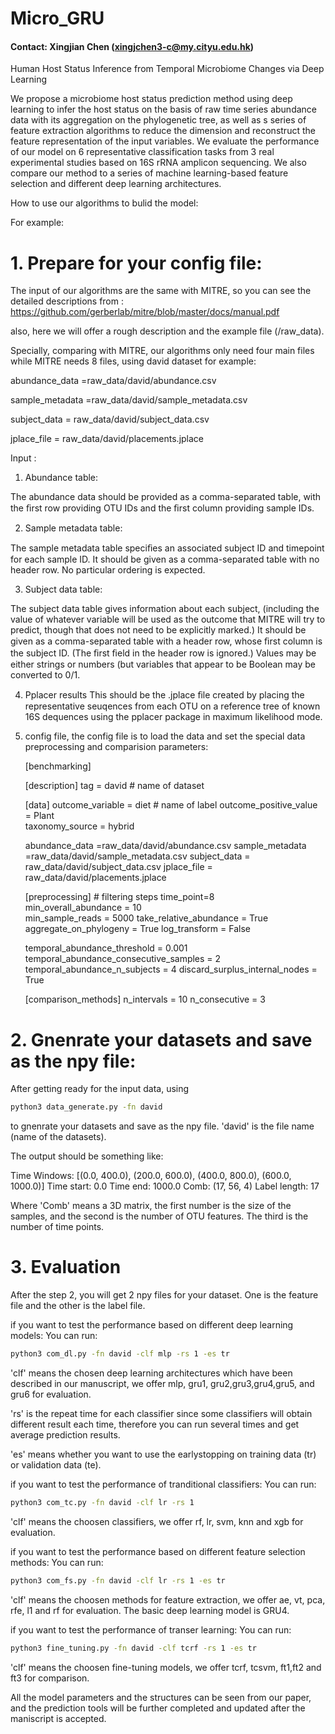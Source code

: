 # Micro_GRU

#### Contact: Xingjian Chen (xingjchen3-c@my.cityu.edu.hk)

Human Host Status Inference from Temporal Microbiome Changes via Deep Learning


We propose a microbiome host status prediction method using deep learning to infer the host status on the basis of raw time series abundance data with its aggregation on the phylogenetic tree, as well as s series of feature extraction algorithms to reduce the dimension and reconstruct the feature representation of the input variables. 
We evaluate the performance of our model on 6 representative classification tasks from 3 real experimental studies based on 16S rRNA amplicon sequencing. We also compare our method to a series of machine learning-based feature selection and different deep learning architectures. 


How to use our algorithms to bulid the model:


For example:



# 1. Prepare for your config file:


The input of our algorithms are the same with MITRE, so you can see the detailed descriptions from : https://github.com/gerberlab/mitre/blob/master/docs/manual.pdf

also, here we will offer a rough description and the example file (/raw_data).  

Specially, comparing with MITRE, our algorithms only need four main files while MITRE needs 8 files, using david dataset for example:

abundance_data =raw_data/david/abundance.csv

sample_metadata =raw_data/david/sample_metadata.csv

subject_data = raw_data/david/subject_data.csv

jplace_file = raw_data/david/placements.jplace



Input :

1. Abundance table:

The abundance data should be provided as a comma-separated table, with the ﬁrst row providing OTU IDs and the ﬁrst column providing sample IDs.

2. Sample metadata table:

The sample metadata table speciﬁes an associated subject ID and timepoint for each sample ID. It should be given as a comma-separated table with no header row. No particular ordering is expected.

3. Subject data table:

The subject data table gives information about each subject, (including the value of whatever variable will be used as the outcome that MITRE will try to predict, though that does not need to be explicitly marked.) It should be given as a comma-separated table with a header row, whose ﬁrst column is the subject ID. (The ﬁrst ﬁeld in the header row is ignored.) Values may be either strings or numbers (but variables that appear to be Boolean may be converted to 0/1.

4. Pplacer results
This should be the .jplace ﬁle created by placing the representative seuqences from each OTU on a reference tree of known 16S dequences using the pplacer package in maximum likelihood mode.

5. config file, the config file is to load the data and set the special data preprocessing and comparision parameters:
    
    [benchmarking]
    
    [description]
    tag = david   # name of dataset
    
    [data]
    outcome_variable = diet    # name of label 
    outcome_positive_value = Plant  
    taxonomy_source = hybrid
    
    abundance_data =raw_data/david/abundance.csv
    sample_metadata =raw_data/david/sample_metadata.csv
    subject_data = raw_data/david/subject_data.csv
    jplace_file = raw_data/david/placements.jplace
    
    [preprocessing]   # filtering steps
    time_point=8  
    min_overall_abundance = 10  
    min_sample_reads = 5000
    take_relative_abundance = True
    aggregate_on_phylogeny = True
    log_transform = False
    
    temporal_abundance_threshold = 0.001
    temporal_abundance_consecutive_samples = 2
    temporal_abundance_n_subjects = 4
    discard_surplus_internal_nodes = True
    
    [comparison_methods]
    n_intervals = 10
    n_consecutive = 3




# 2. Gnenrate your datasets and save as the npy file:
 After getting ready for the input data, using
```sh
python3 data_generate.py -fn david
```
to gnenrate your datasets and save as the npy file. 'david' is the file name (name of the datasets).

The output should be something like:

Time Windows:  [(0.0, 400.0), (200.0, 600.0), (400.0, 800.0), (600.0, 1000.0)]
Time start:  0.0
Time end:  1000.0
Comb:  (17, 56, 4)
Label length:  17

Where 'Comb' means a 3D matrix, the first number is the size of the samples, and the second is the number of OTU features. The third is the number of time points.

# 3. Evaluation

After the step 2, you will get 2 npy files for your dataset. One is the feature file and the other is the label file.

if you want to test the performance based on different deep learning models:
You can run:

```sh
python3 com_dl.py -fn david -clf mlp -rs 1 -es tr
```
'clf' means the chosen deep learning architectures which have been described in our manuscript, we offer mlp, gru1, gru2,gru3,gru4,gru5, and gru6 for evaluation.

'rs' is the repeat time for each classifier since some classifiers will obtain different result each time, therefore you can run several times and get average prediction results.

'es' means whether you want to use the earlystopping on training data (tr) or validation data (te).


if you want to test the performance of tranditional classifiers:
You can run:

```sh
python3 com_tc.py -fn david -clf lr -rs 1
```
'clf' means the choosen classifiers, we offer rf, lr, svm, knn and xgb for evaluation.


if you want to test the performance based on different feature selection methods:
You can run:

```sh
python3 com_fs.py -fn david -clf lr -rs 1 -es tr
```
'clf' means the choosen methods for feature extraction, we offer ae, vt, pca, rfe, l1 and rf for evaluation.
The basic deep learning model is GRU4.


if you want to test the performance of transer learning:
You can run:

```sh
python3 fine_tuning.py -fn david -clf tcrf -rs 1 -es tr
```
'clf' means the choosen fine-tuning models, we offer tcrf, tcsvm, ft1,ft2 and ft3 for comparison.

All the model parameters and the structures can be seen from our paper, and the prediction tools will be further completed and updated after the maniscript is accepted.







